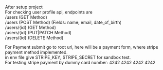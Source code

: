 After setup project    <br />
For checking user profile api, endpoints are    <br />
    /users (GET Method)    <br />
    /users (POST Method) (Fields: name, email, date_of_birth)    <br />
    /users/{id} (GET Method)    <br />
    /users/{id} (PUT|PATCH Method)    <br />
    /users/{id} (DELETE Method)    <br />

For Payment submit go to root url, here will be a payment form, where stripe payment method implemented.    <br />
in env file give STRIPE_KEY, STRIPE_SECRET for sandbox test.    <br />
For testing stripe payment by dummy card number: 4242 4242 4242 4242
